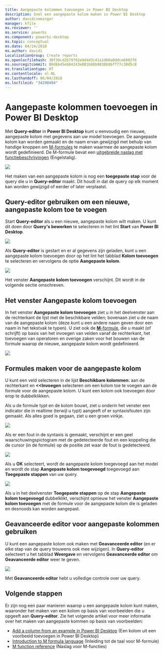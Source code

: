 ```yaml
---
title: Aangepaste kolommen toevoegen in Power BI Desktop
description: Snel een aangepaste kolom maken in Power BI Desktop
author: davidiseminger
manager: kfile
ms.reviewer: ''
ms.service: powerbi
ms.component: powerbi-desktop
ms.topic: conceptual
ms.date: 04/24/2018
ms.author: davidi
LocalizationGroup: Create reports
ms.openlocfilehash: 30f39cd2b79792e9d4d3c41a1d60a8ddce6802f6
ms.sourcegitcommit: 80d6b45eb84243e801b60b9038b9bff77c30d5c8
ms.translationtype: HT
ms.contentlocale: nl-NL
ms.lasthandoff: 06/04/2018
ms.locfileid: "34290494"
---
```

# <a name="add-a-custom-column-in-power-bi-desktop"></a>Aangepaste kolommen toevoegen in Power BI Desktop
Met **Query-editor** in **Power BI Desktop** kunt u eenvoudig een nieuwe, aangepaste kolom met gegevens aan uw model toevoegen. De aangepaste kolom kan worden gemaakt en de naam ervan gewijzigd met behulp van handige knoppen om [M-formules](https://msdn.microsoft.com/library/mt270235.aspx) te maken waarmee de aangepaste kolom wordt gedefinieerd. De M-formule bevat een [uitgebreide naslag met functiebeschrijvingen](https://msdn.microsoft.com/library/mt779182.aspx) (Engelstalig). 

![](media/desktop-add-custom-column/add-custom-column_01.png)

Het maken van een aangepaste kolom is nog een **toegepaste stap** voor de query die u in **Query-editor** maakt. Dit houdt in dat de query op elk moment kan worden gewijzigd of eerder of later verplaatst.

## <a name="use-query-editor-to-add-a-new-custom-column"></a>Query-editor gebruiken om een nieuwe, aangepaste kolom toe te voegen
Start **Query-editor** als u een nieuwe, aangepaste kolom wilt maken. U kunt dit doen door **Query's bewerken** te selecteren in het lint **Start** van **Power BI Desktop**.

![](media/desktop-add-custom-column/add-column-from-example_02.png)

Als **Query-editor** is gestart en er al gegevens zijn geladen, kunt u een aangepaste kolom toevoegen door op het lint het tabblad **Kolom toevoegen** te selecteren en vervolgens de optie **Aangepaste kolom**.

![](media/desktop-add-custom-column/add-custom-column_02.png)

Het venster **Aangepaste kolom toevoegen** verschijnt. Dit wordt in de volgende sectie omschreven.

## <a name="the-add-custom-column-window"></a>Het venster Aangepaste kolom toevoegen
In het venster **Aangepaste kolom toevoegen** ziet u in het deelvenster aan de rechterkant de lijst met de beschikbare velden; bovenaan ziet u de naam van de aangepaste kolom (deze kunt u een andere naam geven door een naam in het tekstvak te typen). U ziet ook de [**M**-formule](https://msdn.microsoft.com/library/mt779182.aspx), die u maakt (of schrijft) op basis van het invoegen van velden vanaf de rechterkant, het toevoegen van operatoren en overige zaken voor het bouwen van de formule waarop de nieuwe, aangepaste kolom wordt gedefinieerd. 

![](media/desktop-add-custom-column/add-custom-column_03.png)

## <a name="create-formulas-for-your-custom-column"></a>Formules maken voor de aangepaste kolom
U kunt een veld selecteren in de lijst **Beschikbare kolommen:** aan de rechterkant en **<<Invoegen** selecteren om een kolom toe te voegen aan de formule voor de aangepaste kolom. U kunt een kolom ook toevoegen door erop te dubbelklikken.

Als u de formule typt en de kolom bouwt, ziet u onderin het venster een indicator die in realtime (terwijl u typt) aangeeft of er syntaxisfouten zijn gemaakt. Als alles goed is gegaan, ziet u een groen vinkje.

![](media/desktop-add-custom-column/add-custom-column_04.png)

Als er een fout in de syntaxis is gemaakt, verschijnt er een geel waarschuwingspictogram met de gedetecteerde fout en een koppeling die de cursor (in de formule) op de positie zet waar de fout is gedetecteerd.

![](media/desktop-add-custom-column/add-custom-column_05.png)

Als u **OK** selecteert, wordt de aangepaste kolom toegevoegd aan het model en wordt de stap **Aangepaste kolom toegevoegd** toegevoegd aan **Toegepaste stappen** van uw query.

![](media/desktop-add-custom-column/add-custom-column_06.png)

Als u in het deelvenster **Toegepaste stappen** op de stap **Aangepaste kolom toegevoegd** dubbelklikt, verschijnt opnieuw het venster **Aangepaste kolom toevoegen** met de formule voor de aangepaste kolom die is geladen en desnoods kan worden aangepast.

## <a name="using-the-advanced-editor-for-custom-columns"></a>Geavanceerde editor voor aangepaste kolommen gebruiken
U kunt een aangepaste kolom ook maken met **Geavanceerde editor** (en er elke stap van de query trouwens ook mee wijzigen). In **Query-editor** selecteert u het tabblad **Weergave** en vervolgens **Geavanceerde editor** om **Geavanceerde editor** weer te geven.

![](media/desktop-add-custom-column/add-custom-column_07.png)

Met **Geavanceerde editor** hebt u volledige controle over uw query.

## <a name="next-steps"></a>Volgende stappen
Er zijn nog een paar manieren waarop u een aangepaste kolom kunt maken, waaronder het maken van een kolom op basis van voorbeelden die u opgeeft aan **Query-editor**. Zie het volgende artikel voor meer informatie over het maken van aangepaste kommen op basis van voorbeelden:

* [Add a column from an example in Power BI Desktop](desktop-add-column-from-example.md) (Een kolom uit een voorbeeld toevoegen in Power BI Desktop)
* [Introduction to M formula language](https://msdn.microsoft.com/library/mt270235.aspx) (Inleiding tot de taal voor M-formule)
* [M function reference](https://msdn.microsoft.com/library/mt779182.aspx) (Naslag voor M-functies)  

